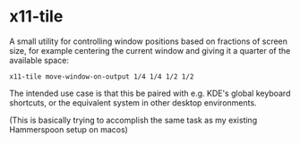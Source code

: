 # x11-tile

A small utility for controlling window positions based on fractions of screen size, for example centering the current window and giving it a quarter of the available space:


`x11-tile move-window-on-output 1/4 1/4 1/2 1/2`


The intended use case is that this be paired with e.g. KDE's global keyboard shortcuts, or the equivalent system in other desktop environments.


(This is basically trying to accomplish the same task as my existing Hammerspoon setup on macos)